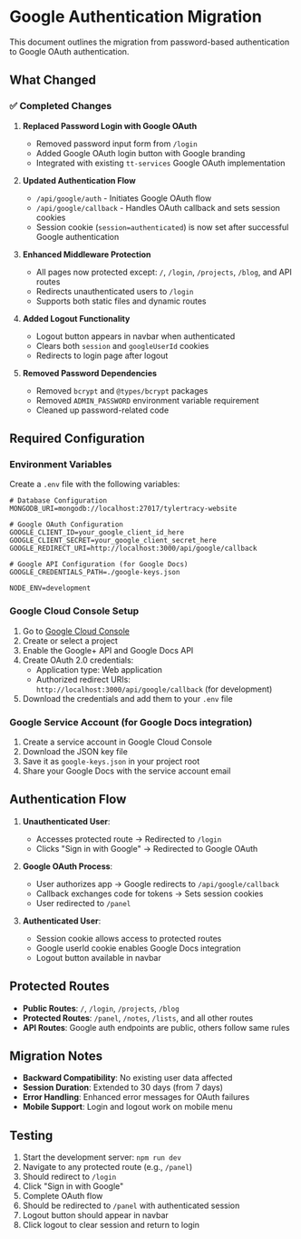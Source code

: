 # Google Authentication Migration

This document outlines the migration from password-based authentication to Google OAuth authentication.

## What Changed

### ✅ Completed Changes

1. **Replaced Password Login with Google OAuth**
   - Removed password input form from `/login`
   - Added Google OAuth login button with Google branding
   - Integrated with existing `tt-services` Google OAuth implementation

2. **Updated Authentication Flow**
   - `/api/google/auth` - Initiates Google OAuth flow
   - `/api/google/callback` - Handles OAuth callback and sets session cookies
   - Session cookie (`session=authenticated`) is now set after successful Google authentication

3. **Enhanced Middleware Protection**
   - All pages now protected except: `/`, `/login`, `/projects`, `/blog`, and API routes
   - Redirects unauthenticated users to `/login`
   - Supports both static files and dynamic routes

4. **Added Logout Functionality**
   - Logout button appears in navbar when authenticated
   - Clears both `session` and `googleUserId` cookies
   - Redirects to login page after logout

5. **Removed Password Dependencies**
   - Removed `bcrypt` and `@types/bcrypt` packages
   - Removed `ADMIN_PASSWORD` environment variable requirement
   - Cleaned up password-related code

## Required Configuration

### Environment Variables

Create a `.env` file with the following variables:

```env
# Database Configuration
MONGODB_URI=mongodb://localhost:27017/tylertracy-website

# Google OAuth Configuration
GOOGLE_CLIENT_ID=your_google_client_id_here
GOOGLE_CLIENT_SECRET=your_google_client_secret_here
GOOGLE_REDIRECT_URI=http://localhost:3000/api/google/callback

# Google API Configuration (for Google Docs)
GOOGLE_CREDENTIALS_PATH=./google-keys.json

NODE_ENV=development
```

### Google Cloud Console Setup

1. Go to [Google Cloud Console](https://console.cloud.google.com/)
2. Create or select a project
3. Enable the Google+ API and Google Docs API
4. Create OAuth 2.0 credentials:
   - Application type: Web application
   - Authorized redirect URIs: `http://localhost:3000/api/google/callback` (for development)
5. Download the credentials and add them to your `.env` file

### Google Service Account (for Google Docs integration)

1. Create a service account in Google Cloud Console
2. Download the JSON key file
3. Save it as `google-keys.json` in your project root
4. Share your Google Docs with the service account email

## Authentication Flow

1. **Unauthenticated User**: 
   - Accesses protected route → Redirected to `/login`
   - Clicks "Sign in with Google" → Redirected to Google OAuth

2. **Google OAuth Process**:
   - User authorizes app → Google redirects to `/api/google/callback`
   - Callback exchanges code for tokens → Sets session cookies
   - User redirected to `/panel`

3. **Authenticated User**:
   - Session cookie allows access to protected routes
   - Google userId cookie enables Google Docs integration
   - Logout button available in navbar

## Protected Routes

- **Public Routes**: `/`, `/login`, `/projects`, `/blog`
- **Protected Routes**: `/panel`, `/notes`, `/lists`, and all other routes
- **API Routes**: Google auth endpoints are public, others follow same rules

## Migration Notes

- **Backward Compatibility**: No existing user data affected
- **Session Duration**: Extended to 30 days (from 7 days)
- **Error Handling**: Enhanced error messages for OAuth failures
- **Mobile Support**: Login and logout work on mobile menu

## Testing

1. Start the development server: `npm run dev`
2. Navigate to any protected route (e.g., `/panel`)
3. Should redirect to `/login`
4. Click "Sign in with Google"
5. Complete OAuth flow
6. Should be redirected to `/panel` with authenticated session
7. Logout button should appear in navbar
8. Click logout to clear session and return to login